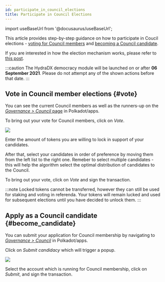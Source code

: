 ```yaml
---
id: participate_in_council_elections
title: Participate in Council Elections
---
```


import useBaseUrl from '@docusaurus/useBaseUrl';

This article provides step-by-step guidance on how to participate in Coucil elections - [voting for Council members](#vote) and [becoming a Council candidate](#become_candidate).

If you are interested in how the election mechanism works, please refer to [this post](/democracy_council#elections).

:::caution
The HydraDX democracy module will be launched on or after **06 September 2021**. Please do not attempt any of the shown actions before that date.
:::

## Vote in Council member elections {#vote}
You can see the current Council members as well as the runners-up on the [*Governance > Council* page](https://polkadot.js.org/apps/?rpc=wss%3A%2F%2Frpc-01.snakenet.hydradx.io#/council) in Polkadot/apps.

To bring out your vote for Council members, click on *Vote*.

<div style={{textAlign: 'center'}}>
  <img src={useBaseUrl('/participate_in_council_elections/vote.jpg')} />
</div>

Enter the amount of tokens you are willing to lock in support of your candidates.

After that, select your candidates in order of preference by moving them from the left list to the right one. Remeber to select multiple candidates - this will help the algorithm select the optimal distribution of candidates to the Council.

To bring out your vote, click on *Vote* and sign the transaction.

:::note
Locked tokens cannot be transferred, however they can still be used for staking and voting in referenda. Your tokens will remain lucked and used for subsequent elections until you have decided to unlock them.
:::

## Apply as a Council candidate {#become_candidate}
You can submit your application for Council membership by navigating to [*Governance > Council*](https://polkadot.js.org/apps/?rpc=wss%3A%2F%2Frpc-01.snakenet.hydradx.io#/council) in Polkadot/apps.

Click on *Submit candidacy* which will trigger a popup.

<div style={{textAlign: 'center'}}>
  <img src={useBaseUrl('/participate_in_council_elections/apply.jpg')} />
</div>

Select the account which is running for Council membership, click on *Submit*, and sign the transaction. 
